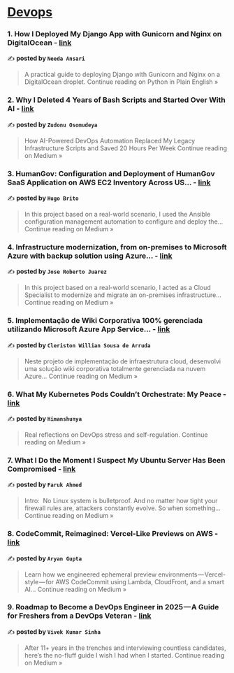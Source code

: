 
<h1><a href=https://medium.com/tag/devops/recommended target="_blank" rel="noopener noreferrer">Devops</a></h1>
<h3>1. How I Deployed My Django App with Gunicorn and Nginx on DigitalOcean - <a href="https://python.plainenglish.io/how-i-deployed-my-django-app-with-gunicorn-and-nginx-on-digitalocean-449d7ec6eb65?source=rss------devops-5" target="_blank" rel="noopener noreferrer">link</a></h3>

✍️ **posted by `Needa Ansari`**

<blockquote>A practical guide to deploying Django with Gunicorn and Nginx on a DigitalOcean droplet.
Continue reading on Python in Plain English »</blockquote>

<h3>2. Why I Deleted 4 Years of Bash Scripts and Started Over With AI - <a href="https://medium.com/@osomudeyazudonu/why-i-deleted-4-years-of-bash-scripts-and-started-over-with-ai-b8ae9428639d?source=rss------devops-5" target="_blank" rel="noopener noreferrer">link</a></h3>

✍️ **posted by `Zudonu Osomudeya`**

<blockquote>How AI-Powered DevOps Automation Replaced My Legacy Infrastructure Scripts and Saved 20 Hours Per Week
Continue reading on Medium »</blockquote>

<h3>3. HumanGov: Configuration and Deployment of HumanGov SaaS Application on AWS EC2 Inventory Across US… - <a href="https://medium.com/@hugodevops/humangov-configuration-and-deployment-of-humangov-saas-application-on-aws-ec2-inventory-across-us-ecb0af4e3f7a?source=rss------devops-5" target="_blank" rel="noopener noreferrer">link</a></h3>

✍️ **posted by `Hugo Brito`**

<blockquote>In this project based on a real-world scenario, I used the Ansible configuration management automation to configure and deploy the…
Continue reading on Medium »</blockquote>

<h3>4. Infrastructure modernization, from on-premises to Microsoft Azure with backup solution using Azure… - <a href="https://robertojuarezjose.medium.com/infrastructure-modernization-from-on-premises-to-microsoft-azure-with-backup-solution-using-azure-a63ff7ec461e?source=rss------devops-5" target="_blank" rel="noopener noreferrer">link</a></h3>

✍️ **posted by `Jose Roberto Juarez`**

<blockquote>In this project based on a real-world scenario, I acted as a Cloud Specialist to modernize and migrate an on-premises infrastructure…
Continue reading on Medium »</blockquote>

<h3>5. Implementação de Wiki Corporativa 100% gerenciada utilizando Microsoft Azure App Service… - <a href="https://medium.com/@cleriston_cwar/implementa%C3%A7%C3%A3o-de-wiki-corporativa-100-gerenciada-utilizando-microsoft-azure-app-service-4c7972fa8e88?source=rss------devops-5" target="_blank" rel="noopener noreferrer">link</a></h3>

✍️ **posted by `Cleriston Willian Sousa de Arruda`**

<blockquote>Neste projeto de implementação de infraestrutura cloud, desenvolvi uma solução wiki corporativa totalmente gerenciada na nuvem Azure…
Continue reading on Medium »</blockquote>

<h3>6. What My Kubernetes Pods Couldn’t Orchestrate: My Peace - <a href="https://innernetworld.medium.com/what-my-kubernetes-pods-couldnt-orchestrate-my-peace-64565fc84f75?source=rss------devops-5" target="_blank" rel="noopener noreferrer">link</a></h3>

✍️ **posted by `Himanshunya`**

<blockquote>Real reflections on DevOps stress and self-regulation.
Continue reading on Medium »</blockquote>

<h3>7. What I Do the Moment I Suspect My Ubuntu Server Has Been Compromised - <a href="https://medium.com/@bornaly/what-i-do-the-moment-i-suspect-my-ubuntu-server-has-been-compromised-a88d0a68cfff?source=rss------devops-5" target="_blank" rel="noopener noreferrer">link</a></h3>

✍️ **posted by `Faruk Ahmed`**

<blockquote>Intro:
 No Linux system is bulletproof. And no matter how tight your firewall rules are, attackers constantly evolve. So when something…
Continue reading on Medium »</blockquote>

<h3>8. CodeCommit, Reimagined: Vercel-Like Previews on AWS - <a href="https://medium.com/@Aryan_Gupta/codecommit-reimagined-vercel-like-previews-on-aws-dd628049cc8b?source=rss------devops-5" target="_blank" rel="noopener noreferrer">link</a></h3>

✍️ **posted by `Aryan Gupta`**

<blockquote>Learn how we engineered ephemeral preview environments — Vercel-style — for AWS CodeCommit using Lambda, CloudFront, and a smart AI…
Continue reading on Medium »</blockquote>

<h3>9. Roadmap to Become a DevOps Engineer in 2025 — A Guide for Freshers from a DevOps Veteran - <a href="https://medium.com/@devops.vivek369/roadmap-to-become-a-devops-engineer-in-2025-a-guide-for-freshers-from-a-devops-veteran-89bfde5be2f9?source=rss------devops-5" target="_blank" rel="noopener noreferrer">link</a></h3>

✍️ **posted by `Vivek Kumar Sinha`**

<blockquote>After 11+ years in the trenches and interviewing countless candidates, here’s the no-fluff guide I wish I had when I started.
Continue reading on Medium »</blockquote>

